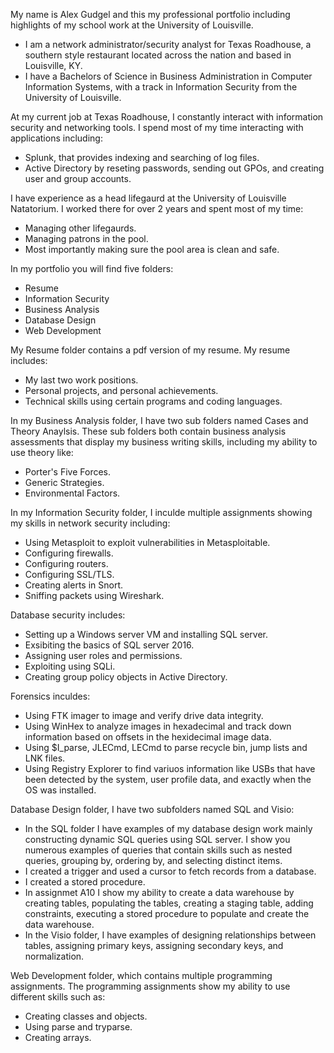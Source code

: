 My name is Alex Gudgel and this my professional portfolio including highlights of my school work at the University of Louisville. 
- I am a network administrator/security analyst for Texas Roadhouse, a southern style restaurant located across the nation and based       in Louisville, KY. 
- I have a Bachelors of Science in Business Administration in Computer Information Systems, with a track in Information Security           from the University of Louisville.

At my current job at Texas Roadhouse, I constantly interact with information security and networking tools. I spend most of my time      interacting with applications including:
- Splunk, that provides indexing and searching of log files. 
- Active Directory by reseting passwords, sending out GPOs, and creating user and group accounts.
  
I have experience as a head lifegaurd at the University of Louisville Natatorium. I worked there for over 2 years and spent most of      my time: 
- Managing other lifegaurds.
- Managing patrons in the pool. 
- Most importantly making sure the pool area is clean and safe.

In my portfolio you will find five folders: 
- Resume 
- Information Security
- Business Analysis
- Database Design 
- Web Development

My Resume folder contains a pdf version of my resume. My resume includes:
- My last two work positions. 
- Personal projects, and personal achievements. 
- Technical skills using certain programs and coding languages.

In my Business Analysis folder, I have two sub folders named Cases and Theory Anaylsis. 
These sub folders both contain business analysis assessments that display my business writing skills, including my ability to use theory like: 
- Porter's Five Forces. 
- Generic Strategies.
- Environmental Factors.

In my Information Security folder, I inculde multiple assignments showing my skills in network security including: 
- Using Metasploit to exploit vulnerabilities in Metasploitable. 
- Configuring firewalls. 
- Configuring routers. 
- Configuring SSL/TLS. 
- Creating alerts in Snort. 
- Sniffing packets using Wireshark. 
   
Database security includes: 
- Setting up a Windows server VM and installing SQL server. 
- Exsibiting the basics of SQL server 2016. 
- Assigning user roles and permissions.
- Exploiting using SQLi. 
- Creating group policy objects in Active Directory. 
   
Forensics inculdes: 
- Using FTK imager to image and verify drive data integrity. 
- Using WinHex to analyze images in hexadecimal and track down information based on offsets in the hexidecimal image data.
- Using $I_parse, JLECmd, LECmd to parse recycle bin, jump lists and LNK files.
- Using Registry Explorer to find variuos information like USBs that have been detected by the system, user profile data, and exactly     when the OS was installed.

Database Design folder, I have two subfolders named SQL and Visio: 
- In the SQL folder I have examples of my database design work mainly constructing dynamic SQL queries using SQL server. I show you       numerous examples of queries that contain skills such as nested queries, grouping by, ordering by, and selecting distinct items. 
- I created a trigger and used a cursor to fetch records from a database. 
- I created a stored procedure. 
- In assignmet A10 I show my ability to create a data warehouse by creating tables, populating the tables, creating a staging table,       adding constraints, executing a stored procedure to populate and create the data warehouse. 
- In the Visio folder, I have examples of designing relationships between tables, assigning primary keys, assigning secondary keys,       and normalization.

Web Development folder, which contains multiple programming assignments. The programming assignments show my ability to use           different skills such as:
- Creating classes and objects. 
- Using parse and tryparse. 
- Creating arrays.
